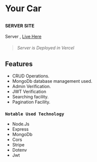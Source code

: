 # Your Car

## <span style="font-size:15px">SERVER SITE</span>

Server , [Live Here](https://your-car-server.vercel.app/)

> ###### Server is Deployed in Vercel

## Features

- CRUD Operations.
- MongoDb database management used.
- Admin Verification.
- JWT Verification
- Searching facility.
- Pagination Facility.

### `Notable Used Technology`

- Node.Js
- Express
- MongoDb
- Cors
- Stripe
- Dotenv
- Jwt
